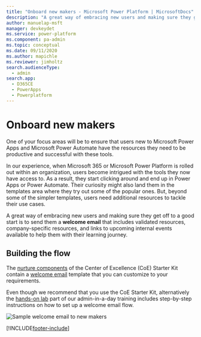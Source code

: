 ```yaml
---
title: "Onboard new makers - Microsoft Power Platform | MicrosoftDocs"
description: "A great way of embracing new users and making sure they get off to a good start is sending them a **welcome email** that includes validated resources, company-specific resources and links to upcoming internal events available to help them with their learning journey."
author: manuelap-msft
manager: devkeydet
ms.service: power-platform
ms.component: pa-admin
ms.topic: conceptual
ms.date: 09/11/2020
ms.author: mapichle
ms.reviewer: jimholtz
search.audienceType: 
  - admin
search.app: 
  - D365CE
  - PowerApps
  - Powerplatform
---
```

# Onboard new makers

One of your focus areas will be to ensure that users new to Microsoft Power Apps and Microsoft Power Automate have the resources they need to be productive and successful with these tools.

In our experience, when Microsoft 365 or Microsoft Power Platform is rolled out within an organization, users become intrigued with the tools they now have access to. As a result, they start clicking around and end up in Power Apps or Power Automate. Their curiosity might also land them in the templates area where they try out some of the popular ones. But, beyond some of the simpler templates, users need additional resources to tackle their use cases.

A great way of embracing new users and making sure they get off to a good start is to send them a **welcome email** that includes validated resources, company-specific resources, and links to upcoming internal events available to help them with their learning journey.

## Building the flow

The [nurture components](https://docs.microsoft.com/power-platform/guidance/coe/nurture-components) of the Center of Excellence (CoE) Starter Kit contain a [welcome email](https://docs.microsoft.com/power-platform/guidance/coe/nurture-components#admin--welcome-email) template that you can customize to your requirements.

Even though we recommend that you use the CoE Starter Kit, alternatively the [hands-on lab](https://github.com/microsoft/powerapps-tools/blob/master/Administration/AdminInADay/LabMaterials/M03_Automation.docx) part of our admin-in-a-day training includes step-by-step instructions on how to set up a welcome email flow.

![Sample welcome email to new makers](https://docs.microsoft.com/power-platform/guidance/coe/media/coe5.png "Sample welcome email to new makers")


[!INCLUDE[footer-include](../../includes/footer-banner.md)]